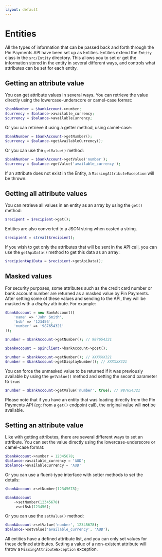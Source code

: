 ```yaml
---
layout: default
---
```

# Entities

All the types of information that can be passed back and forth through the Pin Payments API have been set up as Entities. Entities
extend the `Entity` class in the `src/Entity` directory. This allows you to set or get the information stored in the entity in several
different ways, and controls what attributes can be set for each entity.

## Getting an attribute value

You can get attribute values in several ways. You can retrieve the value directly using the lowercase-underscore or camel-case format:

```php
$bankNumber = $bankAccount->number;
$currency = $balance->available_currency;
$currency = $balance->availableCurrency;
```

Or you can retrieve it using a getter method, using camel-case:

```php
$bankNumber = $bankAccount->getNumber();
$currency = $balance->getAvailableCurrency();
```

Or you can use the `getValue()` method:

```php
$bankNumber = $bankAccount->getValue('number');
$currency = $balance->getValue('available_currency');
```

If an attribute does not exist in the Entity, a `MissingAttributeException` will be thrown.

## Getting all attribute values

You can retrieve all values in an entity as an array by using the `get()` method:

```php
$recipent = $recipient->get();
```

Entities are also converted to a JSON string when casted a string.

```php
$recipient = strval($recipient);
```

If you wish to get only the attributes that will be sent in the API call, you can use the `getApiData()` method to get this data as an array:

```php
$recipientApiData = $recipient->getApiData();
```

## Masked values

For security purposes, some attributes such as the credit card number or bank account number are returned as a masked value by Pin Payments. After setting some of these values and sending to the API, they will be masked with a *display* attribute. For example:

```php
$bankAccount = new BankAccount([
    'name' => 'John Smith',
    'bsb' => '123456',
    'number' => '987654321'
]);

$number = $bankAccount->getNumber(); // 987654321

$bankAccount = $pinClient->bankAccount->post();

$number = $bankAccount->getNumber(); // XXXXXX321
$number = $bankAccount->getDisplayNumber(); // XXXXXX321
```

You can force the unmasked value to be returned if it was previously available by using the `getValue()` method and setting the second parameter to `true`:

```php
$number = $bankAccount->getValue('number', true); // 987654321
```

Please note that if you have an entity that was loading directly from the Pin Payments API (eg: from a `get()` endpoint call), the original value will **not** be available.

## Setting an attribute value

Like with getting attributes, there are several different ways to set an attribute. You can set the value directly using the lowercase-underscore or camel-case format:

```php
$bankAccount->number = 12345678;
$balance->available_currency = 'AUD';
$balance->availableCurrency = 'AUD'
```

Or you can use a fluent-type interface with setter methods to set the details:

```php
$bankAccount->setNumber(12345678);

$bankAccount
    ->setNumber(12345678)
    ->setBsb(123456);
```

Or you can use the `setValue()` method:

```php
$bankAccount->setValue('number', 12345678);
$balance->setValue('available_currency', 'AUD');
```

All entities have a defined attribute list, and you can only set values for these defined attributes. Setting a value of a non-existent
attribute will throw a `MissingAttributeException` exception.

